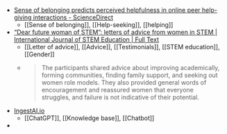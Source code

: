 - [Sense of belonging predicts perceived helpfulness in online peer help-giving interactions - ScienceDirect](https://www.sciencedirect.com/science/article/abs/pii/S1096751622000574?dgcid=raven_sd_via_email)
	- [[Sense of belonging]], [[Help-seeking]], [[helping]]
- [“Dear future woman of STEM”: letters of advice from women in STEM | International Journal of STEM Education | Full Text](https://stemeducationjournal.springeropen.com/articles/10.1186/s40594-023-00411-0)
	- [[Letter of advice]], [[Advice]], [[Testimonials]], [[STEM education]], [[Gender]]
	- >The participants shared advice about improving academically, forming communities, finding family support, and seeking out women role models. They also provided general words of encouragement and reassured women that everyone struggles, and failure is not indicative of their potential.
- [IngestAI.io](https://ingestai.io/)
	- [[ChatGPT]], [[Knowledge base]], [[Chatbot]]
-